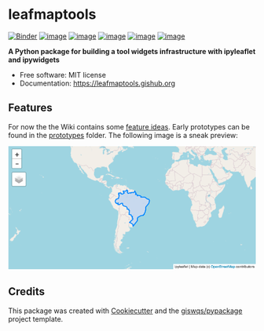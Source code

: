 # leafmaptools


[![Binder](https://mybinder.org/badge_logo.svg)](https://mybinder.org/v2/gh/giswqs/leafmaptools/master?urlpath=lab/tree/examples/notebooks)
[![image](https://img.shields.io/pypi/v/leafmaptools.svg)](https://pypi.python.org/pypi/leafmaptools)
[![image](https://img.shields.io/conda/vn/conda-forge/leafmaptools.svg)](https://anaconda.org/conda-forge/leafmaptools)
[![image](https://github.com/giswqs/leafmaptools/workflows/docs/badge.svg)](https://leafmaptools.gishub.org)
[![image](https://github.com/giswqs/leafmaptools/workflows/build/badge.svg)](https://github.com/giswqs/leafmaptools/actions?query=workflow%3Abuild)
[![image](https://img.shields.io/badge/License-MIT-yellow.svg)](https://opensource.org/licenses/MIT)


**A Python package for building a tool widgets infrastructure with ipyleaflet and ipywidgets**


-   Free software: MIT license
-   Documentation: https://leafmaptools.gishub.org
    

## Features

For now the the Wiki contains some [feature ideas](https://github.com/giswqs/leafmaptools/wiki/Feature-ideas). Early prototypes can be found in the [prototypes](https://github.com/giswqs/leafmaptools/tree/master/prototypes) folder. The following image is a sneak preview:

![Screenshot](https://github.com/giswqs/leafmaptools/raw/master/prototypes/prototype1.gif)


## Credits

This package was created with [Cookiecutter](https://github.com/cookiecutter/cookiecutter) and the [giswqs/pypackage](https://github.com/giswqs/pypackage) project template.
